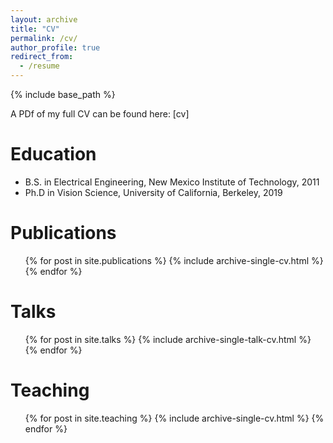 ```yaml
---
layout: archive
title: "CV"
permalink: /cv/
author_profile: true
redirect_from:
  - /resume
---
```


{% include base_path %}

A PDf of my full CV can be found here: [cv]

Education
======
* B.S. in Electrical Engineering, New Mexico Institute of Technology, 2011
* Ph.D in Vision Science, University of California, Berkeley, 2019

Publications
======
  <ul>{% for post in site.publications %}
    {% include archive-single-cv.html %}
  {% endfor %}</ul>

Talks
======
  <ul>{% for post in site.talks %}
    {% include archive-single-talk-cv.html %}
  {% endfor %}</ul>

Teaching
======
  <ul>{% for post in site.teaching %}
    {% include archive-single-cv.html %}
  {% endfor %}</ul>

